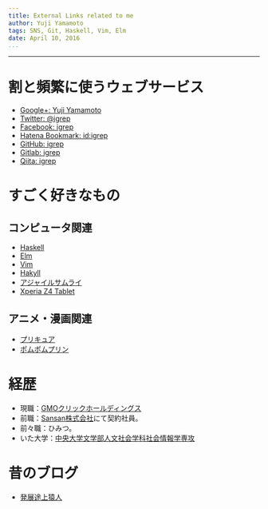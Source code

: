 ```yaml
---
title: External Links related to me
author: Yuji Yamamoto
tags: SNS, Git, Haskell, Vim, Elm
date: April 10, 2016
...
```

---

# 割と頻繁に使うウェブサービス
- [Google+: Yuji Yamamoto](https://plus.google.com/u/0/108459635886859360319/posts)
- [Twitter: \@igrep](https://twitter.com/igrep)
- [Facebook: igrep](https://www.facebook.com/igrep)
- [Hatena Bookmark: id:igrep](http://b.hatena.ne.jp/igrep/bookmark)
- [GitHub: igrep](https://github.com/igrep)
- [Gitlab: igrep](https://gitlab.com/u/igrep)
- [Qiita: igrep](http://qiita.com/igrep)

# すごく好きなもの
## コンピュータ関連
- [Haskell](http://www.haskell.org/haskellwiki/Haskell)
- [Elm](http://elm-lang.org/)
- [Vim](http://www.vim.org/)
- [Hakyll](http://jaspervdj.be/hakyll/)
- [アジャイルサムライ](http://ssl.ohmsha.co.jp/cgi-bin/menu.cgi?ISBN=978-4-274-06856-0)
- [Xperia Z4 Tablet](http://www.sony.jp/tablet/products/Z4/)

## アニメ・漫画関連
- [プリキュア](http://www.toei-anim.co.jp/tv/precure/)
- [ポムポムプリン](http://www.sanrio.co.jp/character/pompompurin/)

# 経歴
- 現職：[GMOクリックホールディングス](https://www.gmo-click.com/)
- 前職：[Sansan株式会社](http://www.sansan.com/)にて契約社員。
- 前々職：ひみつ。
- いた大学：[中央大学文学部人文社会学科社会情報学専攻](http://www.chuo-u.ac.jp/academics/faculties/letters/major/socio_info/)

# 昔のブログ
- [発展途上猿人](http://blog.livedoor.jp/igrep/)

